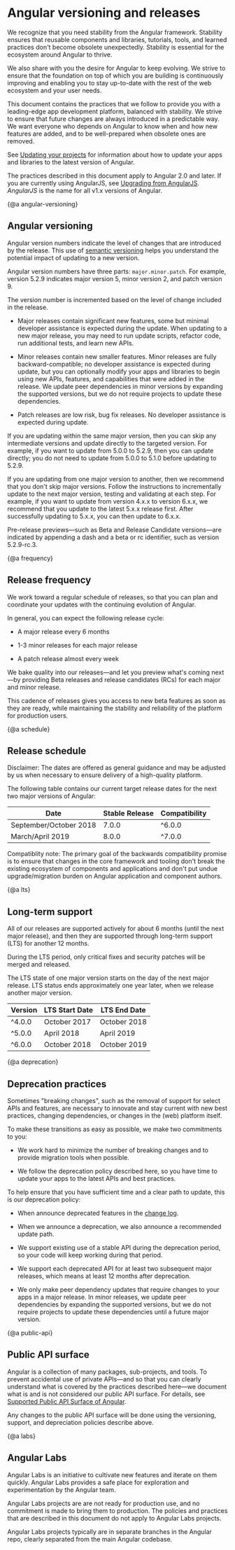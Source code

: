 # Angular versioning and releases

We recognize that you need stability from the Angular framework. Stability ensures that reusable components and libraries, tutorials, tools, and learned practices don't become obsolete unexpectedly. Stability is essential for the ecosystem around Angular to thrive.

We also share with you the desire for Angular to keep evolving. We strive to ensure that the foundation on top of which you are building is continuously improving and enabling you to stay up-to-date with the rest of the web ecosystem and your user needs.

This document contains the practices that we follow to provide you with a leading-edge app development platform, balanced with stability. We strive to ensure that future changes are always introduced in a predictable way. We want everyone who depends on Angular to know when and how new features are added, and to be well-prepared when obsolete ones are removed.

See [Updating your projects](guide/updating "Updating your projects") for information about how to update your apps and libraries to the latest version of Angular.

<div class="l-sub-section">

The practices described in this document apply to Angular 2.0 and later. If you are currently using AngularJS, see [Upgrading from AngularJS](guide/upgrade "Upgrading from Angular JS"). _AngularJS_ is the name for all v1.x versions of Angular.

</div>


{@a angular-versioning}
## Angular versioning

Angular version numbers indicate the level of changes that are introduced by the release. This use of [semantic versioning](https://semver.org/ "Semantic Versioning Specification") helps you understand the potential impact of updating to a new version. 

Angular version numbers have three parts: `major.minor.patch`. For example, version 5.2.9 indicates major version 5, minor version 2, and patch version 9. 

The version number is incremented based on the level of change included in the release. 

* Major releases contain significant new features, some but minimal developer assistance is expected during the update. When updating to a new major release, you may need to run update scripts, refactor code, run additional tests, and learn new APIs. 

* Minor releases contain new smaller features. Minor releases are fully backward-compatible; no developer assistance is expected during update, but you can optionally modify your apps and libraries to begin using new APIs, features, and capabilities that were added in the release. We update peer dependencies in minor versions by expanding the supported versions, but we do not require projects to update these dependencies. 

* Patch releases are low risk, bug fix releases. No developer assistance is expected during update.

If you are updating within the same major version, then you can skip any intermediate versions and update directly to the targeted version. For example, if you want to update from 5.0.0 to 5.2.9, then you can update directly; you do not need to update from 5.0.0 to 5.1.0 before updating to 5.2.9. 

If you are updating from one major version to another, then we recommend that you don't skip major versions. Follow the instructions to incrementally update to the next major version, testing and validating at each step. For example, if you want to update from version 4.x.x to version 6.x.x, we recommend that you update to the latest 5.x.x release first. After successfully updating to 5.x.x, you can then update to 6.x.x. 

Pre-release previews&mdash;such as Beta and Release Candidate versions&mdash;are indicated by appending a dash and a beta or rc identifier, such as version 5.2.9-rc.3.

{@a frequency}
## Release frequency

We work toward a regular schedule of releases, so that you can plan and coordinate your updates with the continuing evolution of Angular.

In general, you can expect the following release cycle:

* A major release every 6 months

* 1-3 minor releases for each major release

* A patch release almost every week

We bake quality into our releases&mdash;and let you preview what's coming next&mdash;by providing Beta releases and release candidates (RCs) for each major and minor release.

This cadence of releases gives you access to new beta features as soon as they are ready, while maintaining the stability and reliability of the platform for production users.


{@a schedule}
## Release schedule

<div class="l-sub-section">

Disclaimer: The dates are offered as general guidance and may be adjusted by us when necessary to ensure delivery of a high-quality platform. 

</div>

The following table contains our current target release dates for the next two major versions of Angular: 

 Date                   | Stable Release | Compatibility
 ---------------------- | -------------- | ----------------
 September/October 2018 | 7.0.0          | ^6.0.0
 March/April 2019       | 8.0.0          | ^7.0.0

 Compatiblity note: The primary goal of the backwards compatibility promise is to ensure that changes in the core framework and tooling don't break the existing ecosystem of components and applications and don't put undue upgrade/migration burden on Angular application and component authors.


{@a lts}
## Long-term support

All of our releases are supported actively for about 6 months (until the next major release), and then they are supported through long-term support (LTS) for another 12 months.

During the LTS period, only critical fixes and security patches will be merged and released.

The LTS state of one major version starts on the day of the next major release. LTS status ends approximately one year later, when we release another major version. 



 Version     | LTS Start Date | LTS End Date
 ----------- | -------------- | ------------
 ^4.0.0      | October 2017   | October 2018
 ^5.0.0      | April 2018     | April 2019
 ^6.0.0      | October 2018   | October 2019




{@a deprecation}
## Deprecation practices

Sometimes &quot;breaking changes&quot;, such as the removal of support for select APIs and features, are necessary to innovate and stay current with new best practices, changing dependencies, or changes in the (web) platform itself. 

To make these transitions as easy as possible, we make two commitments to you:

* We work hard to minimize the number of breaking changes and to provide migration tools when possible. 

* We follow the deprecation policy described here, so you have time to update your apps to the latest APIs and best practices.

To help ensure that you have sufficient time and a clear path to update, this is our deprecation policy:

* When announce deprecated features in the [change log](https://github.com/angular/angular/blob/master/CHANGELOG.md "Angular change log").

* When we announce a deprecation, we also announce a recommended update path.

* We support existing use of a stable API during the deprecation period, so  your code will keep working during that period. 

* We support each deprecated API for at least two subsequent major releases, which means at least 12 months after deprecation.

* We only make peer dependency updates that require changes to your apps in a major release. In minor releases, we update peer dependencies by expanding the supported versions, but we do not require projects to update these dependencies until a future major version. 


{@a public-api}
## Public API surface

Angular is a collection of many packages, sub-projects, and tools. To prevent accidental use of private APIs&mdash;and so that you can clearly understand what is covered by the practices described here&mdash;we document what is and is not considered our public API surface. For details, see [Supported Public API Surface of Angular](https://github.com/angular/angular/blob/master/docs/PUBLIC_API.md "Supported Public API Surface of Angular").

Any changes to the public API surface will be done using the versioning, support, and depreciation policies describe above.

{@a labs}
## Angular Labs

Angular Labs is an initiative to cultivate new features and iterate on them quickly. Angular Labs provides a safe place for exploration and experimentation by the Angular team. 

Angular Labs projects are are not ready for production use, and no commitment is made to bring them to production. The policies and practices that are described in this document do not apply to Angular Labs projects. 

Angular Labs projects typically are in separate branches in the Angular repo, clearly separated from the main Angular codebase. 
